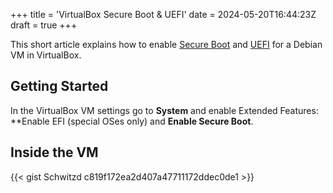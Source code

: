 +++
title = 'VirtualBox Secure Boot & UEFI'
date = 2024-05-20T16:44:23Z
draft = true
+++

This short article explains how to enable [Secure Boot](https://wiki.debian.org/SecureBoot) and [UEFI](https://wiki.debian.org/UEFI) for a Debian VM in VirtualBox.

## Getting Started

In the VirtualBox VM settings go to **System** and enable Extended Features: **Enable EFI (special OSes only) and **Enable Secure Boot**.

## Inside the VM

{{< gist Schwitzd c819f172ea2d407a47711172ddec0de1 >}}
